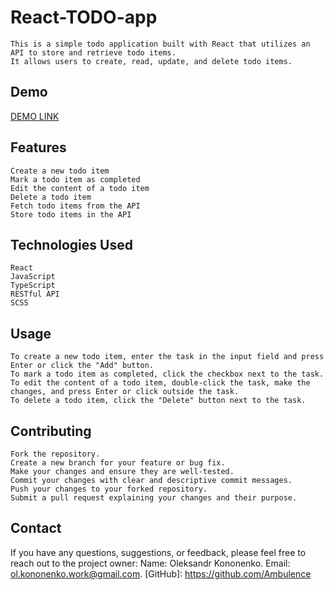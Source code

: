 # React-TODO-app

    This is a simple todo application built with React that utilizes an API to store and retrieve todo items. 
    It allows users to create, read, update, and delete todo items.
 ## Demo
  [DEMO LINK](https://Ambulence.github.io/react_todo-app-with-api/) 

  ## Features
    Create a new todo item
    Mark a todo item as completed
    Edit the content of a todo item
    Delete a todo item
    Fetch todo items from the API
    Store todo items in the API
  
  ## Technologies Used
    React
    JavaScript
    TypeScript
    RESTful API
    SCSS
      
  ## Usage
    To create a new todo item, enter the task in the input field and press Enter or click the "Add" button.
    To mark a todo item as completed, click the checkbox next to the task.
    To edit the content of a todo item, double-click the task, make the changes, and press Enter or click outside the task.
    To delete a todo item, click the "Delete" button next to the task.
  
  ## Contributing
    Fork the repository.
    Create a new branch for your feature or bug fix.
    Make your changes and ensure they are well-tested.
    Commit your changes with clear and descriptive commit messages.
    Push your changes to your forked repository.
    Submit a pull request explaining your changes and their purpose.
   
  ## Contact
  If you have any questions, suggestions, or feedback, please feel free to reach out to the project owner:
  Name: Oleksandr Kononenko.
  Email: ol.kononenko.work@gmail.com.
  [GitHub]: https://github.com/Ambulence
  

